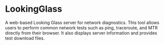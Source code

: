 # LookingGlass
A web-based Looking Glass server for network diagnostics. This tool allows users to perform common network tests such as ping, traceroute, and MTR directly from their browser. It also displays server information and provides test download files.
